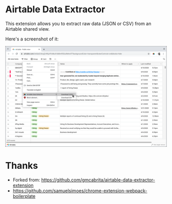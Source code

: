 # Airtable Data Extractor

This extension allows you to extract raw data (JSON or CSV) from an Airtable shared view.

Here's a screenshot of it:

![Download JSON/CSV in Airtable shared view context menu](./assets/screenshot.png)


# Thanks

- Forked from: https://github.com/gmcabrita/airtable-data-extractor-extension
- https://github.com/samuelsimoes/chrome-extension-webpack-boilerplate
